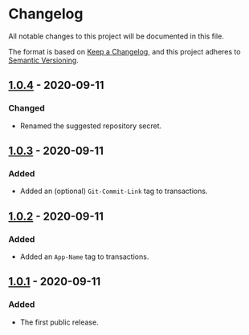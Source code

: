 # Changelog

All notable changes to this project will be documented in this file.

The format is based on [Keep a Changelog](https://keepachangelog.com/en/1.0.0/),
and this project adheres to [Semantic Versioning](https://semver.org/spec/v2.0.0.html).

## [1.0.4] - 2020-09-11

### Changed

- Renamed the suggested repository secret.

## [1.0.3] - 2020-09-11

### Added

- Added an (optional) `Git-Commit-Link` tag to transactions.

## [1.0.2] - 2020-09-11

### Added

- Added an `App-Name` tag to transactions.

## [1.0.1] - 2020-09-11

### Added

- The first public release.

[1.0.4]: https://github.com/weavery/gitstamp-action/compare/1.0.3...1.0.4
[1.0.3]: https://github.com/weavery/gitstamp-action/compare/1.0.2...1.0.3
[1.0.2]: https://github.com/weavery/gitstamp-action/compare/1.0.1...1.0.2
[1.0.1]: https://github.com/weavery/gitstamp-action/compare/1.0.0...1.0.1
